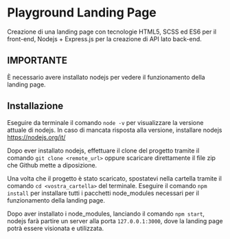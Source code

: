 # Playground Landing Page
Creazione di una landing page con tecnologie HTML5, SCSS ed ES6 per il front-end, Nodejs + Express.js per la creazione di API lato back-end.

## IMPORTANTE
È necessario avere installato nodejs per vedere il funzionamento della landing page.

## Installazione
Eseguire da terminale il comando `node -v` per visualizzare la versione attuale di nodejs.
In caso di mancata risposta alla versione, installare nodejs https://nodejs.org/it/

Dopo ever installato nodejs, effettuare il clone del progetto tramite il comando `git clone <remote_url>` oppure scaricare
direttamente il file zip che Github mette a diposizione.

Una volta che il progetto è stato scaricato, spostatevi nella cartella tramite il comando `cd <vostra_cartella>` del terminale.
Eseguire il comando `npm install` per installare tutti i pacchetti node_modules necessari per il funzionamento della landing page.

Dopo aver installato i node_modules, lanciando il comando `npm start`, nodejs farà partire un server alla porta `127.0.0.1:3000`, dove la landing page potrà essere visionata e utilizzata.





